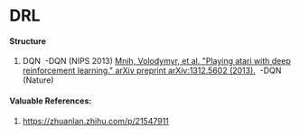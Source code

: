 # DRL


#### Structure
1. DQN
  -DQN (NIPS 2013) 
  [Mnih, Volodymyr, et al. "Playing atari with deep reinforcement learning." arXiv preprint arXiv:1312.5602 (2013).](https://arxiv.org/abs/1312.5602)
  -DQN (Nature) 








#### Valuable References:
1. https://zhuanlan.zhihu.com/p/21547911
